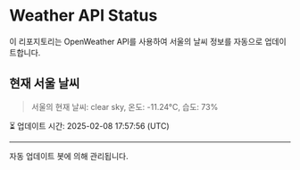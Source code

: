 
# Weather API Status

이 리포지토리는 OpenWeather API를 사용하여 서울의 날씨 정보를 자동으로 업데이트합니다.

## 현재 서울 날씨
> 서울의 현재 날씨: clear sky, 온도: -11.24°C, 습도: 73%

⏳ 업데이트 시간: 2025-02-08 17:57:56 (UTC)

---
자동 업데이트 봇에 의해 관리됩니다.
